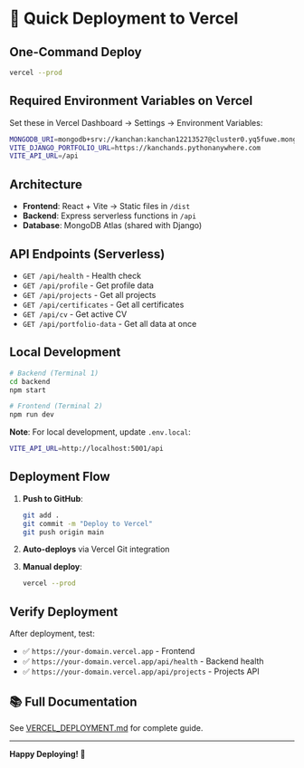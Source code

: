 # 🚀 Quick Deployment to Vercel

## One-Command Deploy

```bash
vercel --prod
```

## Required Environment Variables on Vercel

Set these in Vercel Dashboard → Settings → Environment Variables:

```bash
MONGODB_URI=mongodb+srv://kanchan:kanchan12213527@cluster0.yq5fuwe.mongodb.net/portfolio
VITE_DJANGO_PORTFOLIO_URL=https://kanchands.pythonanywhere.com
VITE_API_URL=/api
```

## Architecture

- **Frontend**: React + Vite → Static files in `/dist`
- **Backend**: Express serverless functions in `/api`
- **Database**: MongoDB Atlas (shared with Django)

## API Endpoints (Serverless)

- `GET /api/health` - Health check
- `GET /api/profile` - Get profile data
- `GET /api/projects` - Get all projects
- `GET /api/certificates` - Get all certificates
- `GET /api/cv` - Get active CV
- `GET /api/portfolio-data` - Get all data at once

## Local Development

```bash
# Backend (Terminal 1)
cd backend
npm start

# Frontend (Terminal 2)
npm run dev
```

**Note**: For local development, update `.env.local`:
```bash
VITE_API_URL=http://localhost:5001/api
```

## Deployment Flow

1. **Push to GitHub**:
   ```bash
   git add .
   git commit -m "Deploy to Vercel"
   git push origin main
   ```

2. **Auto-deploys** via Vercel Git integration

3. **Manual deploy**:
   ```bash
   vercel --prod
   ```

## Verify Deployment

After deployment, test:
- ✅ `https://your-domain.vercel.app` - Frontend
- ✅ `https://your-domain.vercel.app/api/health` - Backend health
- ✅ `https://your-domain.vercel.app/api/projects` - Projects API

## 📚 Full Documentation

See [VERCEL_DEPLOYMENT.md](./VERCEL_DEPLOYMENT.md) for complete guide.

---

**Happy Deploying! 🎉**
